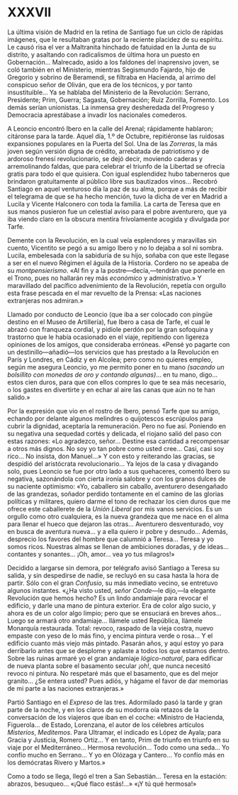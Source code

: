 # XXXVII

La última visión de Madrid en la retina de Santiago fue un ciclo de rápidas
imágenes, que le resultaban gratas por la reciente placidez de su espíritu. Le
causó risa el ver a Maltranita hinchado de fatuidad en la Junta de su distrito,
y asaltando con radicalismos de última hora un puesto en Gobernación...
Malrecado, asido a los faldones del inaprensivo joven, se coló también en el
Ministerio, mientras Segismundo Fajardo, hijo de Gregorio y sobrino de
Beramendi, se filtraba en Hacienda, al arrimo del conspicuo señor de Oliván,
que era de los técnicos, y por tanto insustituible... Ya se hablaba del
Ministerio de la Revolución: Serrano, Presidente; Prim, Guerra; Sagasta,
Gobernación; Ruiz Zorrilla, Fomento. Los demás serían unionistas. La inmensa
grey desheredada del Progreso y Democracia aprestábase a invadir los nacionales
comederos.

A Leoncio encontró Ibero en la calle del Arenal; rápidamente hablaron;
citáronse para la tarde. Aquel día, 1.º de Octubre, repitiéronse las ruidosas
expansiones populares en la Puerta del Sol. Una de las *Zorreras*, la más joven
según versión digna de crédito, arrebatada de patriotismo y de ardoroso frenesí
revolucionario, se dejó decir, moviendo caderas y arremolinando faldas, que
para celebrar el triunfo de la Libertad se ofrecía gratis para todo el que
quisiera. Con igual esplendidez hubo taberneros que brindaron gratuitamente al
público libre sus bautizados vinos... Recobró Santiago en aquel venturoso día
la paz de su alma, porque a más de recibir el telegrama de que se ha hecho
mención, tuvo la dicha de ver en Madrid a Lucila y Vicente Halconero con toda
la familia. La carta de Teresa que en sus manos pusieron fue un celestial aviso
para el pobre aventurero, que ya iba viendo claro en la obscura mentira
frívolamente acogida y divulgada por Tarfe.

Demente con la Revolución, en la cual veía esplendores y maravillas sin cuento,
Vicentito se pegó a su amigo Ibero y no lo dejaba a sol ni sombra. Lucila,
embelesada con la sabiduría de su hijo, soñaba con que este llegase a ser en el
nuevo Régimen el águila de la Historia. Cordero no se apeaba de su
*montpensierismo*. «Al fin y a la postre—decía,—tendrán que ponerle en el
Trono, pues no hallarán rey más *económico* y administrativo.» Y maravillado
del pacífico advenimiento de la Revolución, repetía con orgullo esta frase
pescada en el mar revuelto de la Prensa: «Las naciones extranjeras nos
admiran.»

Llamado por conducto de Leoncio (que iba a ser colocado con pingüe destino en
el Museo de Artillería), fue Ibero a casa de Tarfe, el cual le abrazó con
franqueza cordial, y pidiole perdón por la gran sofoquina y trastorno que le
había ocasionado en el viaje, repitiendo con ligereza opiniones de los amigos,
que consideraba erróneas. «Pensé yo pagarte con un destinillo—añadió—los
servicios que has prestado a la Revolución en París y Londres, en Cádiz y en
Alcolea; pero como no quieres empleo, según me asegura Leoncio, yo me permito
poner en tu mano *(sacando un bolsillito con monedas de oro y contando
algunas)*... en tu mano, digo... estos cien duros, para que con ellos compres
lo que te sea más necesario, o los gastes en divertirte y en echar al aire las
canas que aún no te han salido.»

Por la expresión que vio en el rostro de Ibero, pensó Tarfe que su amigo,
echando por delante algunos melindres o quijotescos escrúpulos para cubrir la
dignidad, aceptaría la remuneración. Pero no fue así.  Poniendo en su negativa
una sequedad cortés y delicada, el riojano salió del paso con estas razones:
«Lo agradezco, señor... Destine esa cantidad a recompensar a otros más dignos.
No soy yo tan pobre como usted cree... Casi, casi soy rico... No insista, don
Manuel...» Y con esto y reiterando las gracias, se despidió del aristócrata
revolucionario... Ya lejos de la casa y divagando solo, pues Leoncio se fue por
otro lado a sus quehaceres, comentó Ibero su negativa, sazonándola con cierta
ironía salobre y con los granos dulces de su naciente optimismo: «Yo, caballero
sin caballo, aventurero desengañado de las grandezas, soñador perdido
tontamente en el camino de las glorias políticas y militares, quiero darme el
tono de rechazar los cien duros que me ofrece este caballerete de la *Unión
Liberal* por mis vanos servicios. Es un orgullo como otro cualquiera, es la
nueva grandeza que me nace en el alma para llenar el hueco que dejaron las
otras... Aventurero desventurado, voy en busca de aventura nueva... y a ella
quiero ir pobre y desnudo... Además, desprecio los favores del hombre que
calumnió a Teresa... Teresa y yo somos ricos. Nuestras almas se llenan de
ambiciones doradas, y de ideas... contantes y sonantes... ¡Oh, amor... vea yo
tus milagros!»

Decidido a largarse sin demora, por telégrafo avisó Santiago a Teresa su
salida, y sin despedirse de nadie, se recluyó en su casa hasta la hora de
partir. Sólo con el gran *Confusio*, su más inmediato vecino, se entretuvo
algunos instantes. «¿Ha visto usted, *señor Conde*—le dijo,—la elegante
Revolución que hemos hecho? Es un lindo andamiaje para revocar el edificio,
y darle una mano de pintura exterior. Era de color algo sucio, y ahora es
de un color algo limpio; pero que se ensuciará en breves años... Luego
se armará otro andamiaje... llámele usted República, llámele Monarquía
restaurada. Total: revoco, raspado de la vieja costra, nuevo empaste con yeso
de lo más fino, y encima pintura verde o rosa... Y el edificio cuanto más
viejo más pintado. Pasarán años, y aquí estoy yo para derribarlo antes
que se desplome y aplaste a todos los que estamos dentro.  Sobre las ruinas
armaré yo el gran andamiaje *lógico-natural*, para edificar de nueva planta
sobre el basamento secular ¡oh!, que nunca necesitó revoco ni pintura. No
respetaré más que el basamento, que es del mejor granito... ¿Se entera
usted? Pues adiós, y hágame el favor de dar memorias de mi parte a las
naciones extranjeras.»

Partió Santiago en el *Expreso* de las tres. Adormilado pasó la tarde y gran
parte de la noche, y en los claros de su modorra oía retazos de la conversación
de los viajeros que iban en el coche: «Ministro de Hacienda, Figuerola... de
Estado, Lorenzana, el autor de los célebres artículos *Misterios*, *Meditemos*.
Para Ultramar, el indicado es López de Ayala; para Gracia y Justicia, Romero
Ortiz... Y en tanto, Prim de triunfo en triunfo en su viaje por el
Mediterráneo... Hermosa revolución... Todo como una seda... Yo confío mucho en
Serrano... Y yo en Olózaga y Cantero... Yo confío más en los demócratas Rivero
y Martos.»

Como a todo se llega, llegó el tren a San Sebastián... Teresa en la estación:
abrazos, besuqueo... «¡Qué flaco estás!...» «¡Y tú qué hermosa!»
